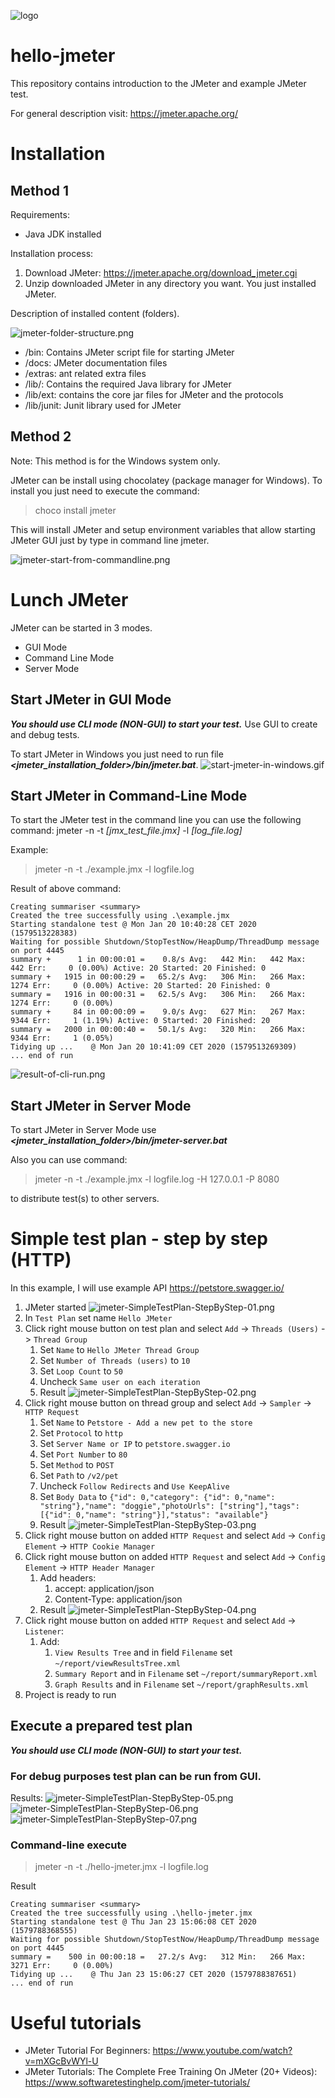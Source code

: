 ![logo](apache-jmeter-logo.svg)
# hello-jmeter

This repository contains introduction to the JMeter and example JMeter test.

For general description visit: https://jmeter.apache.org/

# Installation
## Method 1
Requirements:
* Java JDK installed

Installation process:
1. Download JMeter: https://jmeter.apache.org/download_jmeter.cgi
2. Unzip downloaded JMeter in any directory you want. You just installed JMeter.

Description of installed content (folders).

![jmeter-folder-structure.png](jmeter-folder-structure.png)

* /bin: Contains JMeter script file for starting JMeter
* /docs: JMeter documentation files
* /extras: ant related extra files
* /lib/: Contains the required Java library for JMeter
* /lib/ext: contains the core jar files for JMeter and the protocols
* /lib/junit: Junit library used for JMeter



## Method 2
Note: This method is for the Windows system only.

JMeter can be install using chocolatey (package manager for Windows).
To install you just need to execute the command:
> choco install jmeter

This will install JMeter and setup environment variables that allow starting JMeter GUI just by type in command line jmeter.

![jmeter-start-from-commandline.png](jmeter-start-from-commandline.png)

# Lunch JMeter
JMeter can be started in 3 modes.
* GUI Mode
* Command Line Mode
* Server Mode

## Start JMeter in GUI Mode
***You should use CLI mode (NON-GUI) to start your test.*** Use GUI to create and debug tests.

To start JMeter in Windows you just need to run file ***<jmeter_installation_folder>/bin/jmeter.bat***.
![start-jmeter-in-windows.gif](start-jmeter-in-windows.gif)

## Start JMeter in Command-Line Mode
To start the JMeter test in the command line you can use the following command:
jmeter -n -t *[jmx_test_file.jmx]* -l *[log_file.log]*

Example:
> jmeter -n -t ./example.jmx -l logfile.log

Result of above command:
```
Creating summariser <summary>
Created the tree successfully using .\example.jmx
Starting standalone test @ Mon Jan 20 10:40:28 CET 2020 (1579513228383)
Waiting for possible Shutdown/StopTestNow/HeapDump/ThreadDump message on port 4445
summary +      1 in 00:00:01 =    0.8/s Avg:   442 Min:   442 Max:   442 Err:     0 (0.00%) Active: 20 Started: 20 Finished: 0
summary +   1915 in 00:00:29 =   65.2/s Avg:   306 Min:   266 Max:  1274 Err:     0 (0.00%) Active: 20 Started: 20 Finished: 0
summary =   1916 in 00:00:31 =   62.5/s Avg:   306 Min:   266 Max:  1274 Err:     0 (0.00%)
summary +     84 in 00:00:09 =    9.0/s Avg:   627 Min:   267 Max:  9344 Err:     1 (1.19%) Active: 0 Started: 20 Finished: 20
summary =   2000 in 00:00:40 =   50.1/s Avg:   320 Min:   266 Max:  9344 Err:     1 (0.05%)
Tidying up ...    @ Mon Jan 20 10:41:09 CET 2020 (1579513269309)
... end of run
```

![result-of-cli-run.png](./examples/00/result-of-cli-run.png)

## Start JMeter in Server Mode
To start JMeter in Server Mode use ***<jmeter_installation_folder>/bin/jmeter-server.bat***

Also you can use command:
> jmeter -n -t ./example.jmx -l logfile.log -H 127.0.0.1 -P 8080

to distribute test(s) to other servers.

# Simple test plan - step by step (HTTP)
In this example, I will use example API https://petstore.swagger.io/ 
1. JMeter started ![jmeter-SimpleTestPlan-StepByStep-01.png](examples\01-hello-jmeter\jmeter-SimpleTestPlan-StepByStep-01.png)
2. In `Test Plan` set name `Hello JMeter`
3. Click right mouse button on test plan and select `Add` -> `Threads (Users)` -> `Thread Group`
   1. Set `Name` to `Hello JMeter Thread Group`
   2. Set `Number of Threads (users)` to `10`
   3. Set `Loop Count` to `50`
   4. Uncheck `Same user on each iteration`
   5. Result ![jmeter-SimpleTestPlan-StepByStep-02.png](examples\01-hello-jmeter\jmeter-SimpleTestPlan-StepByStep-02.png)
4. Click right mouse button on thread group and select `Add` -> `Sampler` -> `HTTP Request`
   1. Set `Name` to `Petstore - Add a new pet to the store`
   2. Set `Protocol` to `http`
   3. Set `Server Name or IP` to `petstore.swagger.io`
   4. Set `Port Number` to `80`
   5. Set `Method` to `POST`
   6. Set `Path` to `/v2/pet`
   7. Uncheck `Follow Redirects` and `Use KeepAlive`
   8. Set `Body Data` to `{"id": 0,"category": {"id": 0,"name": "string"},"name": "doggie","photoUrls": ["string"],"tags": [{"id": 0,"name": "string"}],"status": "available"}`
   9. Result ![jmeter-SimpleTestPlan-StepByStep-03.png](examples\01-hello-jmeter\jmeter-SimpleTestPlan-StepByStep-03.png)
5. Click right mouse button on added `HTTP Request` and select `Add` -> `Config Element` -> `HTTP Cookie Manager`
6. Click right mouse button on added `HTTP Request` and select `Add` -> `Config Element` -> `HTTP Header Manager`
   1. Add headers:
      1. accept: application/json
      2. Content-Type: application/json
   2. Result ![jmeter-SimpleTestPlan-StepByStep-04.png](examples\01-hello-jmeter\jmeter-SimpleTestPlan-StepByStep-04.png)
7. Click right mouse button on added `HTTP Request` and select `Add` -> `Listener`:
   1. Add:
      1. `View Results Tree` and in field `Filename` set `~/report/viewResultsTree.xml`
      2. `Summary Report` and in `Filename` set `~/report/summaryReport.xml`
      3. `Graph Results` and in `Filename` set `~/report/graphResults.xml`
8. Project is ready to run

## Execute a prepared test plan
***You should use CLI mode (NON-GUI) to start your test.***

### For debug purposes test plan can be run from GUI.
Results:
![jmeter-SimpleTestPlan-StepByStep-05.png](examples\01-hello-jmeter\jmeter-SimpleTestPlan-StepByStep-05.png)
![jmeter-SimpleTestPlan-StepByStep-06.png](examples\01-hello-jmeter\jmeter-SimpleTestPlan-StepByStep-06.png)
![jmeter-SimpleTestPlan-StepByStep-07.png](examples\01-hello-jmeter\jmeter-SimpleTestPlan-StepByStep-07.png)

### Command-line execute
> jmeter -n -t ./hello-jmeter.jmx -l logfile.log

Result
```
Creating summariser <summary>
Created the tree successfully using .\hello-jmeter.jmx
Starting standalone test @ Thu Jan 23 15:06:08 CET 2020 (1579788368555)
Waiting for possible Shutdown/StopTestNow/HeapDump/ThreadDump message on port 4445
summary =    500 in 00:00:18 =   27.2/s Avg:   312 Min:   266 Max:  3271 Err:     0 (0.00%)
Tidying up ...    @ Thu Jan 23 15:06:27 CET 2020 (1579788387651)
... end of run
```



# Useful tutorials
* JMeter Tutorial For Beginners: https://www.youtube.com/watch?v=mXGcBvWYl-U
* JMeter Tutorials: The Complete Free Training On JMeter (20+ Videos): https://www.softwaretestinghelp.com/jmeter-tutorials/